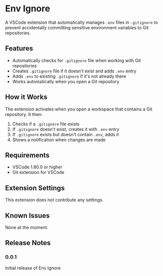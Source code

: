 # Env Ignore

A VSCode extension that automatically manages `.env` files in `.gitignore` to prevent accidentally committing sensitive environment variables to Git repositories.

## Features

- Automatically checks for `.gitignore` file when working with Git repositories
- Creates `.gitignore` file if it doesn't exist and adds `.env` entry
- Adds `.env` to existing `.gitignore` if it's not already there
- Works automatically when you open a Git repository

## How it Works

The extension activates when you open a workspace that contains a Git repository. It then:

1. Checks if a `.gitignore` file exists
2. If `.gitignore` doesn't exist, creates it with `.env` entry
3. If `.gitignore` exists but doesn't contain `.env`, adds it
4. Shows a notification when changes are made

## Requirements

- VSCode 1.80.0 or higher
- Git extension for VSCode

## Extension Settings

This extension does not contribute any settings.

## Known Issues

None at the moment.

## Release Notes

### 0.0.1

Initial release of Env Ignore
